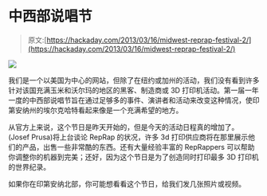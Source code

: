 # 中西部说唱节

> 原文:[https://hackaday.com/2013/03/16/midwest-reprap-festival-2/](https://hackaday.com/2013/03/16/midwest-reprap-festival-2/)

![](../Images/dfebb3313c69fa250e32630cbb0d8ca1.png)

我们是一个以美国为中心的网站，但除了在纽约或加州的活动，我们没有看到许多针对该国充满玉米和沃尔玛的地区的黑客、制造商或 3D 打印机活动。第一届一年一度的中西部说唱节旨在通过足够多的事件、演讲者和活动来改变这种情况，使印第安纳州的埃尔克哈特看起来像是一个充满希望的地方。

从官方上来说，这个节日是昨天开始的，但是今天的活动日程真的增加了。(Josef Prusa)将上台谈论 RepRap 的状况，许多 3d 打印供应商将在那里展示他们的产品，出售一些非常酷的东西。还有大量经验丰富的 RepRappers 可以帮助你调整你的机器到完美；还好，因为这个节日是为了创造同时打印最多 3D 打印机的世界纪录。

如果你在印第安纳北部，你可能想看看这个节日，给我们发几张照片或视频。